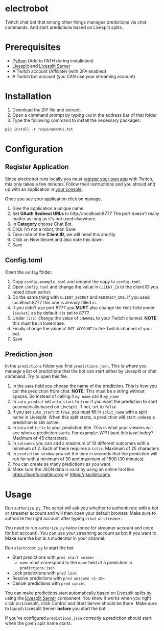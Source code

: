 # electrobot

Twitch chat bot that among other things manages predictions via chat commands. And start predictions based on Livesplit splits.

# Prerequisites

- [Python](https://www.python.org/downloads/) (Add to PATH during installation)
- [Livesplit](https://livesplit.org/downloads/) and [Livesplit Server](https://github.com/LiveSplit/LiveSplit.Server)
- A Twitch account (Affiliate) (with 2FA enabled)
- A Twitch bot account (you CAN use your streaming account)

# Installation

1. Download the ZIP file and extract.
2. Open a command prompt by typing `cmd` in the address bar of that folder
3. Type the following command to install the necessary packages:

```python
pip install -r requirements.txt
```

# Configuration

## Register Application

Since electrobot runs locally you must [register your own app](https://dev.twitch.tv/docs/authentication/register-app/) with Twitch, this only takes a few minutes.
Follow their instructions and you should end up with an application in [your console](https://dev.twitch.tv/console/apps).

Once you see your application click on manage.

1. Give the application a unique name
2. Set **OAuth Redirect URLs** to http://localhost:8777
 The port doesn't really matter as long as it's not used elsewhere.
3. In **Category** choose Chat Bot.
4. Click I'm not a robot, then Save
5. Take note of the **Client ID**, we will need this shortly.
6. Click on New Secret and also note this down.
7. Save

## Config.toml

Open the `config` folder.

1. Copy `config-example.toml` and rename the copy to `config.toml`.
2. Open `config.toml` and change the value in `CLIENT_ID` to the client ID you noted down earlier.
3. Do the same thing with `CLIENT_SECRET` and `REDIRECT_URI`. If you used localhost:8777 this one is already filled in.
4. If you didn't use port 8777 you **MUST** also change the `PORT` field under `[socket]` as by default it is set to 8777.
5. Under `[irc]` change the value of `CHANNEL` to your Twitch channel. **NOTE**: this must be in lowercase.
6. Finally change the value of `BOT_ACCOUNT` to the Twitch channel of your bot.
7. Save

## Prediction.json

In the `predictions` folder you find `predictions.json`. This is where you manage a list of predictions that the bot can start either by Livesplit or chat command. Try to open this file.

1. In the `name` field you choose the name of the prediction. This is how you call the prediction from chat. **NOTE**: This must be a string without spaces. So instead of calling it `my name` call it `my_name`
2. In `auto_predict` set `auto_start` to `true` if you want the prediction to start automatically based on Livesplit. If not, set to `false`
3. If you set `auto_start` to `true`, you must fill in `split_name` with a split name in Livesplit. When this split starts, a prediction will start, unless a prediction is still active.
4. In `data` set `title` to your prediction title. This is what your viewers will see when a prediction starts. For example: *Will I beat this level today?* Maximum of 45 characters.
5. In `outcomes` you can add a maximum of 10 different outcomes with a minimum of 2. Each of them requires a `title`. Maximum of 25 characters
6. In `prediction_window` you set the time in seconds that the prediction will run for with a minimum of 30 and maximum of 1800 (30 minutes).
7. You can create as many predictions as you want. 
8. Make sure the JSON data is valid by using an online tool like https://jsonformatter.org/ or https://jsonlint.com/

# Usage

Run `authorize.py`. The script will ask you whether to authenticate with a bot or streamer account and will then open your default browser. Make sure to authorize the right account after typing in `bot` or `streamer`.

You need to run `authorize.py` twice (once for streamer account and once for bot account). You can use your streaming account as bot if you want to. Make sure the bot is a moderator in your channel.

Run `electrobot.py` to start the bot

- Start predictions with `pred start <name>`
    - `name` must correspond to the `name` field of a prediction in `predictions.json`
- Lock predictions with `pred lock`
- Resolve predictions with `pred outcome <1-10>`
- Cancel predictions with `pred cancel`

You can make predictions start automatically based on Livesplit splits by using the [Livesplit Server](https://github.com/LiveSplit/LiveSplit.Server) component. You know it works when you right click on Livesplit, click Control and Start Server should be there. Make sure to launch Livesplit Server **before** you start the bot.

If you've configured `predictions.json` correctly a prediction should start when the given split name starts.


